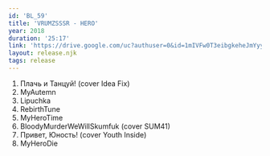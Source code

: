 ```yaml
---
id: 'BL_59'
title: 'VRUMZSSSR - HERO'
year: 2018
duration: '25:17'
link: 'https://drive.google.com/uc?authuser=0&id=1mIVFw0T3eibgkeheJmYyyrcwDmMolase&export=download'
layout: release.njk
tags: release
---
```


01. Плачь и Танцуй! (cover Idea Fix)
02. MyAutemn
03. Lipuchka
04. RebirthTune
05. MyHeroTime
06. BloodyMurderWeWillSkumfuk (cover SUM41)
07. Привет, Юность! (cover Youth Inside)
08. MyHeroDie